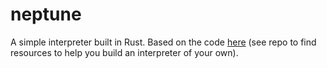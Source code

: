 # neptune

A simple interpreter built in Rust. Based on the code [here](https://github.com/ayush-shrivastava003/language) (see repo to find resources to help you build an interpreter of your own).
